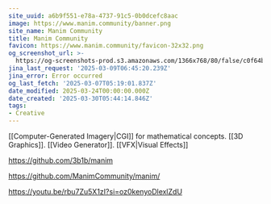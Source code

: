 ```yaml
---
site_uuid: a6b9f551-e78a-4737-91c5-0b0dcefc8aac
image: https://www.manim.community/banner.png
site_name: Manim Community
title: Manim Community
favicon: https://www.manim.community/favicon-32x32.png
og_screenshot_url: >-
  https://og-screenshots-prod.s3.amazonaws.com/1366x768/80/false/c0f64b5de366cf8f303b5b8be64ef39d13087eb16002e41c9faa2054bd1bee05.jpeg
jina_last_request: '2025-03-09T06:45:20.239Z'
jina_error: Error occurred
og_last_fetch: '2025-03-07T05:19:01.837Z'
date_modified: 2025-03-24T00:00:00.000Z
date_created: '2025-03-30T05:44:14.846Z'
tags:
- Creative
---
```










[[Computer-Generated Imagery|CGI]] for mathematical concepts. [[3D Graphics]].  [[Video Generator]]. [[VFX|Visual Effects]]

https://github.com/3b1b/manim

https://github.com/ManimCommunity/manim/

https://youtu.be/rbu7Zu5X1zI?si=oz0kenyoDlexlZdU
